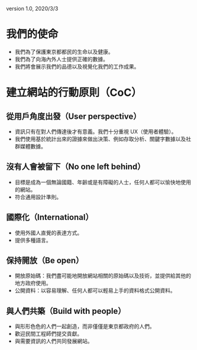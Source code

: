 version 1.0, 2020/3/3

# 我們的使命

- 我們為了保護東京都都民的生命以及健康。
- 我們為了向海內外人士提供正確的數據。
- 我們將會展示我們的品德以及視覺化我們的工作成果。

# 建立網站的行動原則（CoC）

## 從用戶角度出發（User perspective）

- 資訊只有在對人們傳達後才有意義。我們十分重視 UX（使用者體驗）。
- 我們使用基於統計出來的證據來做出決策、例如存取分析、關鍵字數據以及社群媒體數據。

## 沒有人會被留下（No one left behind）

- 目標是成為一個無論國籍、年齡或是有障礙的人士，任何人都可以愉快地使用的網站。
- 符合通用設計準則。

## 國際化（International）

- 使用外國人直覺的表達方式。
- 提供多種語言。

## 保持開放（Be open）

- 開放原始碼：我們盡可能地開放網站相關的原始碼以及技術，並提供給其他的地方政府使用。
- 公開資料：以容易理解、任何人都可以輕易上手的資料格式公開資料。

## 與人們共築（Build with people）

- 與形形色色的人們一起創造，而非僅僅是東京都政府的人們。
- 歡迎民間工程師們提交貢獻。
- 與需要資訊的人們共同發展網站。
